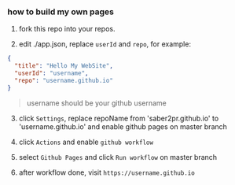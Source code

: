 ### how to build my own pages

1. fork this repo into your repos.

2. edit ./app.json, replace `userId` and `repo`, for example:

```json
{
  "title": "Hello My WebSite",
  "userId": "username",
  "repo": "username.github.io"
}
```

> username should be your github username

3. click `Settings`, replace repoName from 'saber2pr.github.io' to 'username.github.io' and enable github pages on master branch

4. click `Actions` and enable `github workflow`

5. select `Github Pages` and click `Run workflow` on master branch

6. after workflow done, visit `https://username.github.io`
